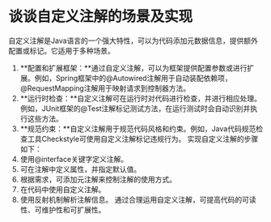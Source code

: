 # 谈谈自定义注解的场景及实现
自定义注解是Java语言的一个强大特性，可以为代码添加元数据信息，提供额外配置或标记。它适用于多种场景。
1. **配置和扩展框架：**通过自定义注解，可以为框架提供配置参数或进行扩展。例如，Spring框架中的@Autowired注解用于自动装配依赖项，@RequestMapping注解用于映射请求到控制器方法。
2. **运行时检查：**自定义注解可在运行时对代码进行检查，并进行相应处理。例如，JUnit框架的@Test注解标记测试方法，在运行测试时会自动识别并执行这些方法。
3. **规范约束：**自定义注解用于规范代码风格和约束。例如，Java代码规范检查工具Checkstyle可使用自定义注解标记违规行为。
实现自定义注解的步骤如下：
1. 使用@interface关键字定义注解。
2. 可在注解中定义属性，并指定默认值。
3. 根据需求，可添加元注解来控制注解的使用方式。
4. 在代码中使用自定义注解。
5. 使用反射机制解析注解信息。
通过合理运用自定义注解，可提高代码的可读性、可维护性和可扩展性。
